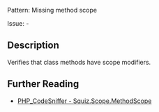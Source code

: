 Pattern: Missing method scope

Issue: -

## Description

Verifies that class methods have scope modifiers.

## Further Reading

* [PHP_CodeSniffer - Squiz.Scope.MethodScope](https://github.com/PHPCSStandards/PHP_CodeSniffer/blob/master/src/Standards/Squiz/Sniffs/Scope/MethodScopeSniff.php)